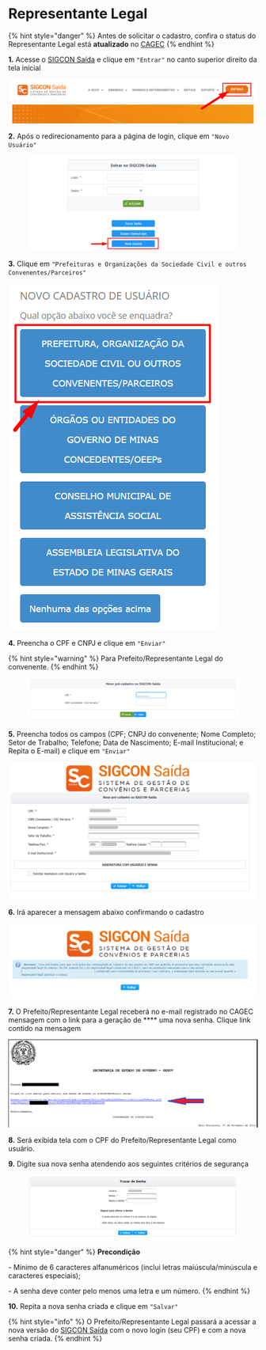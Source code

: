# Representante Legal

{% hint style="danger" %}
Antes de solicitar o cadastro, confira o status do Representante Legal está **atualizado** no  [CAGEC](https://www.portalcagec.mg.gov.br/)
{% endhint %}

**1.** Acesse o [SIGCON Saída](https://sigconsaida.mg.gov.br/) e clique em `"Entrar"` no canto superior direito da tela inicial

![](<../../../.gitbook/assets/image (525).png>)

**2.** Após o redirecionamento para a página de login, clique em `"Novo Usuário"`

<figure><img src="../../../.gitbook/assets/image (10) (1).png" alt=""><figcaption></figcaption></figure>

**3.** Clique em `"Prefeituras e Organizações da Sociedade Civil e outros Convenentes/Parceiros"`

![](<../../../.gitbook/assets/image (514).png>)

**4.** Preencha o CPF e CNPJ e clique em `"Enviar"`

{% hint style="warning" %}
Para Prefeito/Representante Legal do convenente.
{% endhint %}

<figure><img src="../../../.gitbook/assets/image (1) (2).png" alt=""><figcaption></figcaption></figure>

**5.** Preencha todos os campos (CPF; CNPJ do convenente; Nome Completo; Setor de Trabalho; Telefone; Data de Nascimento; E-mail Institucional; e Repita o E-mail) e clique em `"Enviar"`

![](<../../../.gitbook/assets/tela de pre cadastro.png>)

**6.**  Irá aparecer a mensagem abaixo confirmando o cadastro

![](<../../../.gitbook/assets/tela de pre cadastro aviso.png>)

**7.** O Prefeito/Representante Legal receberá no e-mail registrado no CAGEC mensagem com o link para a geração de **** uma nova senha. Clique link contido na mensagem

![](<../../../.gitbook/assets/image (513).png>)

**8.** Será exibida tela com o CPF do Prefeito/Representante Legal como usuário.

**9.** Digite sua nova senha atendendo aos seguintes critérios de segurança

<figure><img src="../../../.gitbook/assets/image (7) (1) (1).png" alt=""><figcaption></figcaption></figure>

{% hint style="danger" %}
**Precondição**

\- Mínimo de 6 caracteres alfanuméricos (inclui letras maiúscula/minúscula e caracteres especiais);

\- A senha deve conter pelo menos uma letra e um número.
{% endhint %}

**10.** Repita a nova senha criada e clique em `"Salvar"`

{% hint style="info" %}
O Prefeito/Representante Legal passará a acessar a nova versão do [SIGCON Saída](https://sigconsaida.mg.gov.br/) com o novo login (seu CPF) e com a nova senha criada.
{% endhint %}
